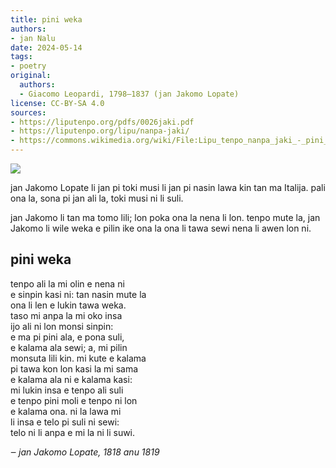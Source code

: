 ```yaml
---
title: pini weka
authors:
- jan Nalu
date: 2024-05-14
tags:
- poetry
original:
  authors:
  - Giacomo Leopardi, 1798–1837 (jan Jakomo Lopate)
license: CC-BY-SA 4.0
sources:
- https://liputenpo.org/pdfs/0026jaki.pdf
- https://liputenpo.org/lipu/nanpa-jaki/
- https://commons.wikimedia.org/wiki/File:Lipu_tenpo_nanpa_jaki_-_pini_weka.png
---
```


![](https://upload.wikimedia.org/wikipedia/commons/f/f3/Lipu_tenpo_nanpa_jaki_-_pini_weka.png)

jan Jakomo Lopate li jan pi toki musi li jan pi nasin lawa kin tan ma Italija. pali ona la, sona pi jan ali la, toki musi ni li suli.

jan Jakomo li tan ma tomo lili; lon poka ona la nena li lon. tenpo mute la, jan Jakomo li wile weka e pilin ike ona la ona li tawa sewi nena li awen lon ni.

## pini weka

tenpo ali la mi olin e nena ni  
e sinpin kasi ni: tan nasin mute la  
ona li len e lukin tawa weka.  
taso mi anpa la mi oko insa  
ijo ali ni lon monsi sinpin:  
e ma pi pini ala, e pona suli,  
e kalama ala sewi; a, mi pilin  
monsuta lili kin. mi kute e kalama  
pi tawa kon lon kasi la mi sama  
e kalama ala ni e kalama kasi:  
mi lukin insa e tenpo ali suli  
e tenpo pini moli e tenpo ni lon  
e kalama ona. ni la lawa mi  
li insa e telo pi suli ni sewi:  
telo ni li anpa e mi la ni li suwi.

*‒ jan Jakomo Lopate, 1818 anu 1819*